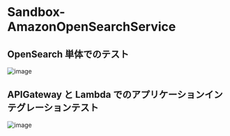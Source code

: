 # Sandbox-AmazonOpenSearchService

## OpenSearch 単体でのテスト
![image](https://user-images.githubusercontent.com/31363256/169644405-3b9e4f59-a59e-444a-8643-a96b11228ebc.png)

## APIGateway と Lambda でのアプリケーションインテグレーションテスト
![image](https://user-images.githubusercontent.com/31363256/169649573-0b269f41-0cb4-459f-ac0e-ac7f7647af8e.png)
